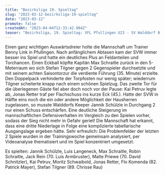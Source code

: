 ```yaml
---
title: "Bezirksliga 19. Spieltag"
slug: "2023-03-12-bezirksliga-19-spieltag"
date: "2023-03-12"
promote: false
createdAt: "2023-04-04T12:33:42.904Z"
teaser: "Bezirksliga, 19. Spieltag: VFL Pfullingen U23 - SV Walddorf 0:2 (0:2)"
---
```

Einen ganz wichtigen Auswärtsdreier holte die Mannschaft um Trainer Benny Link in Pfullingen. Nach anfänglichem Abtasen kam der SVW immer besser ins Spiel und hatte ein deutliches Plus an Feldanteilen und Torchancen. Einen Eckball köpfte Kapitän Max Schraitle zurück in den 5-Meterraum wo sich Stefan Tilgner gegen 2 Gegenspieler durchsetzte und mit seinem achten Saisontorzur die verdiente Führung (35. Minute) erzielte. Den Doppelpack verhinderte der Torpfosten nur wenig später; wiederrum Tilgner scheiterte knapp nach einem schönen Spielzug. Das zweite Tor für die überlegenen Gäste fiel aber doch noch vor der Pause: Kai Petruv legte ab, Jonas Retter traf per Flachschuss ins kurze Eck (45.). Hatte der SVW in Hälfte eins noch die ein oder andere Möglichkeit der Hausherren zugelassen, so musste Walddorfs Keeper Jannik Schülzle in Durchgang 2 nur einen Schuss entschärfen. Eine deutliche Steigerung im mannschaftlichen Defensiverhalten im Vergleich zu den Spielen vorher, sodass der Sieg nicht mehr in Gefahr geriet! Die Mannschaft hat erkannt, dass eine dritte Niederlage in Folge eine komplizierte tabellarische Ausgangslage ergeben hätte. Sehr erfreulich: Die Problemfelder der letzten 2 Spiele wurden in der Trainingswoche gemeinsam analysiert, per Videoanalyse thematisiert und im Spiel konzentriert umgesetzt.

Es spielten: Jannik Schülzle, Luis Langeneck, Max Schraitle, Robin Schraitle, Jack Rein (70. Luis Armbruster), Malte Priewe (70. David Schnitzler), Kai Petruv, Moritz Schwaibold, Jonas Retter, Flo Komenda (82. Patrick Mayer), Stefan Tilgner (89. Chrisse Rau)
